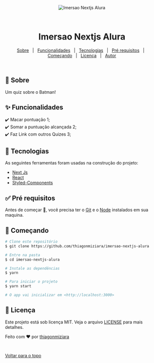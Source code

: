 <div align="center" id="top"> 
  <img src="./quiz-miziara/gif.gif" alt="Imersao Nextjs Alura" />

  &#xa0;

  <!-- <a href="https://imersaonextjsalura.netlify.com">Demo</a> -->
</div>

<h1 align="center">Imersao Nextjs Alura</h1>


<p>
  <!-- <img alt="Github issues" src="https://img.shields.io/github/issues/thiagonmiziara/imersao-nextjs-alura?color=56BEB8" /> -->

  <!-- <img alt="Github forks" src="https://img.shields.io/github/forks/thiagonmiziara/imersao-nextjs-alura?color=56BEB8" /> -->

  <!-- <img alt="Github stars" src="https://img.shields.io/github/stars/thiagonmiziara/imersao-nextjs-alura?color=56BEB8" /> -->
</p>

<!-- Status -->

<!-- <h4 align="center"> 
	🚧  Imersao Nextjs Alura 🚀 Em construção...  🚧
</h4> 

<hr> -->

<p align="center">
  <a href="#dart-sobre">Sobre</a> &#xa0; | &#xa0; 
  <a href="#sparkles-funcionalidades">Funcionalidades</a> &#xa0; | &#xa0;
  <a href="#rocket-tecnologias">Tecnologias</a> &#xa0; | &#xa0;
  <a href="#white_check_mark-pré-requesitos">Pré requisitos</a> &#xa0; | &#xa0;
  <a href="#checkered_flag-começando">Começando</a> &#xa0; | &#xa0;
  <a href="#memo-licença">Licença</a> &#xa0; | &#xa0;
  <a href="https://github.com/thiagonmiziara" target="_blank">Autor</a>
</p>

<br>

## :dart: Sobre ##

Um quiz sobre o Batman!

## :sparkles: Funcionalidades ##

:heavy_check_mark: Macar pontuação 1;\
:heavy_check_mark: Somar a puntuação alcançada 2;\
:heavy_check_mark: Faz Link com outros Quizes 3;

## :rocket: Tecnologias ##

As seguintes ferramentas foram usadas na construção do projeto:

- [Next Js](https://expo.io/)
- [React](https://pt-br.reactjs.org/)
- [Styled-Components](https://www.typescriptlang.org/)

## :white_check_mark: Pré requisitos ##

Antes de começar :checkered_flag:, você precisa ter o [Git](https://git-scm.com) e o [Node](https://nodejs.org/en/) instalados em sua maquina.

## :checkered_flag: Começando ##

```bash
# Clone este repositório
$ git clone https://github.com/thiagonmiziara/imersao-nextjs-alura

# Entre na pasta
$ cd imersao-nextjs-alura

# Instale as dependências
$ yarn

# Para iniciar o projeto
$ yarn start

# O app vai inicializar em <http://localhost:3000>
```

## :memo: Licença ##

Este projeto está sob licença MIT. Veja o arquivo [LICENSE](LICENSE.md) para mais detalhes.


Feito com :heart: por <a href="https://github.com/thiagonmiziara" target="_blank">thiagonmiziara</a>

&#xa0;

<a href="#top">Voltar para o topo</a>
